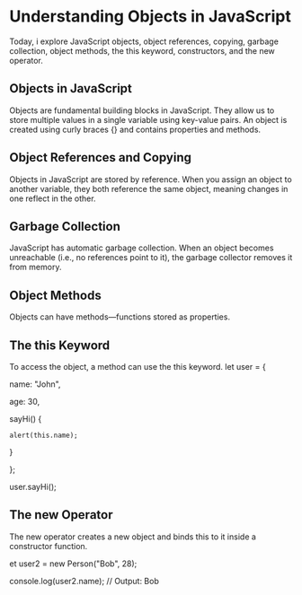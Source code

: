 # Understanding Objects in JavaScript
Today, i explore JavaScript objects, object references, copying, garbage collection, object methods, the this keyword, constructors, and the new operator.

##  Objects in JavaScript

Objects are fundamental building blocks in JavaScript. They allow us to store multiple values in a single variable using key-value pairs. An object is created using curly braces {} and contains properties and methods.

## Object References and Copying

Objects in JavaScript are stored by reference. When you assign an object to another variable, they both reference the same object, meaning changes in one reflect in the other.

##  Garbage Collection

JavaScript has automatic garbage collection. When an object becomes unreachable (i.e., no references point to it), the garbage collector removes it from memory.

## Object Methods

Objects can have methods—functions stored as properties.

## The this Keyword

To access the object, a method can use the this keyword.
let user = {

  name: "John",
  
  age: 30,

  sayHi() {
  
    alert(this.name);
  
  }

};

user.sayHi();

## The new Operator

The new operator creates a new object and binds this to it inside a constructor function.

et user2 = new Person("Bob", 28);

console.log(user2.name); // Output: Bob
